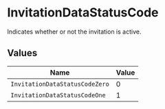 # InvitationDataStatusCode

Indicates whether or not the invitation is active.


## Values

| Name                           | Value                          |
| ------------------------------ | ------------------------------ |
| `InvitationDataStatusCodeZero` | 0                              |
| `InvitationDataStatusCodeOne`  | 1                              |